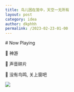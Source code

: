 ```yaml
---
title: 鸟儿困在笼中，天空一无所有
layout: post
category: idea
author: dkphhh
permalink: /2023-02-23-01-00
---
```

\# Now Playing 

🎵 神游

🎤 声音碎片

💽 没有鸟鸣, 关上窗吧

![](https://cdn.jsdelivr.net/gh/dkphhh/img/imgformessage/20230223010018.jpg)
